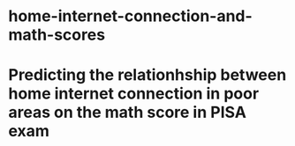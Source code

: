 # home-internet-connection-and-math-scores
# Predicting the relationhship between home internet connection in poor areas on the math score in PISA exam
